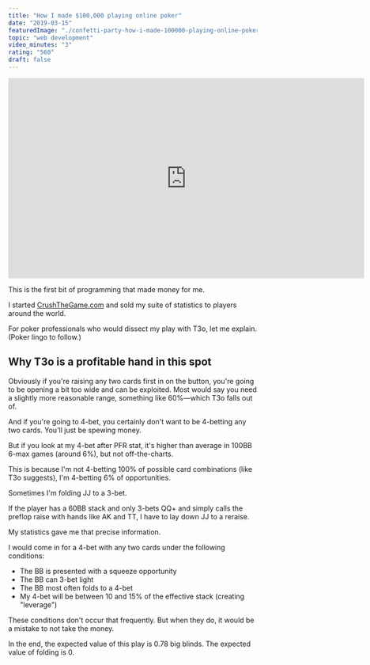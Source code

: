 ```yaml
---
title: "How I made $100,000 playing online poker"
date: "2019-03-15"
featuredImage: "./confetti-party-how-i-made-100000-playing-online-poker-mike-zetlow.jpg"
topic: "web development"
video_minutes: "3"
rating: "560"
draft: false
---
```


<iframe src="https://player.vimeo.com/video/323517693?color=ffffff&title=0&byline=0&portrait=0" width="720" height="405" frameborder="0" webkitallowfullscreen mozallowfullscreen allowfullscreen></iframe>

This is the first bit of programming that made money for me.

I started [CrushTheGame.com](https://web.archive.org/web/20120105044414/http://crushthegame.com/) and sold my suite of statistics to players around the world.

For poker professionals who would dissect my play with T3o, let me explain. (Poker lingo to follow.)

## Why T3o is a profitable hand in this spot

Obviously if you're raising any two cards first in on the button, you're going to be opening a bit too wide and can be exploited. Most would say you need a slightly more reasonable range, something like 60%—which T3o falls out of.

And if you're going to 4-bet, you certainly don't want to be 4-betting any two cards. You'll just be spewing money.

But if you look at my 4-bet after PFR stat, it's higher than average in 100BB 6-max games (around 6%), but not off-the-charts.

This is because I'm not 4-betting 100% of possible card combinations (like T3o suggests), I'm 4-betting 6% of opportunities.

Sometimes I'm folding JJ to a 3-bet.

If the player has a 60BB stack and only 3-bets QQ+ and simply calls the preflop raise with hands like AK and TT, I have to lay down JJ to a reraise.

My statistics gave me that precise information.

I would come in for a 4-bet with any two cards under the following conditions:

* The BB is presented with a squeeze opportunity
* The BB can 3-bet light
* The BB most often folds to a 4-bet
* My 4-bet will be between 10 and 15% of the effective stack (creating "leverage")

These conditions don't occur that frequently. But when they do, it would be a mistake to not take the money.

In the end, the expected value of this play is 0.78 big blinds. The expected value of folding is 0.
